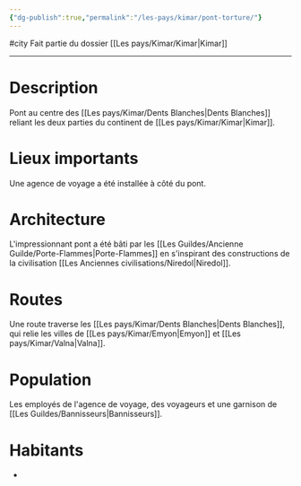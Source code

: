 ```yaml
---
{"dg-publish":true,"permalink":"/les-pays/kimar/pont-torture/"}
---
```


#city 
Fait partie du dossier [[Les pays/Kimar/Kimar\|Kimar]]

-------

# Description
Pont au centre des [[Les pays/Kimar/Dents Blanches\|Dents Blanches]] reliant les deux parties du continent de [[Les pays/Kimar/Kimar\|Kimar]].
# Lieux importants
Une agence de voyage a été installée à côté du pont.
# Architecture
L'impressionnant pont a été bâti par les [[Les Guildes/Ancienne Guilde/Porte-Flammes\|Porte-Flammes]] en s'inspirant des constructions de la civilisation [[Les Anciennes civilisations/Niredol\|Niredol]].
# Routes
Une route traverse les [[Les pays/Kimar/Dents Blanches\|Dents Blanches]], qui relie les villes de [[Les pays/Kimar/Emyon\|Emyon]] et [[Les pays/Kimar/Valna\|Valna]].
# Population
Les employés de l'agence de voyage, des voyageurs et une garnison de [[Les Guildes/Bannisseurs\|Bannisseurs]].
# Habitants
- 